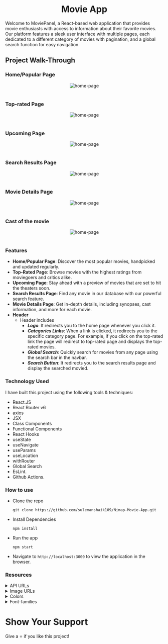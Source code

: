 <h1 align="center">
Movie App
</h1>
Welcome to MoviePanel, a React-based web application that provides movie enthusiasts with access to information about their favorite movies. Our platform features a sleek user interface with multiple pages, each dedicated to a different category of movies with pagination, and a global search function for easy navigation.

## Project Walk-Through

### Home/Popular Page

<div style="text-align: center;">
     <img src="https://res.cloudinary.com/dsbxrn2tj/image/upload/v1717054866/home_cagdx2.png" alt="home-page">
</div>
<br/>

### Top-rated Page

<div style="text-align: center;">
     <img src="https://res.cloudinary.com/dsbxrn2tj/image/upload/v1717055028/top-rated_gybybx.png" alt="home-page">
</div>
<br/>

### Upcoming Page

<div style="text-align: center;">
     <img src="https://res.cloudinary.com/dsbxrn2tj/image/upload/v1717055207/upcoming_rutocs.png" alt="home-page">
</div>
<br/>

### Search Results Page

<div style="text-align: center;">
     <img src="https://res.cloudinary.com/dsbxrn2tj/image/upload/v1717135978/search-result_dmm2ui.png" alt="home-page">
</div>
<br/>

### Movie Details Page

<div style="text-align: center;">
     <img src="https://res.cloudinary.com/dsbxrn2tj/image/upload/v1717055592/movie-details_mbfrqo.png" alt="home-page">
</div>
<br/>

### Cast of the movie

<div style="text-align: center;">
     <img src="https://res.cloudinary.com/dsbxrn2tj/image/upload/v1717055779/cast_tb5nsr.png" alt="home-page">
</div>
<br/>

### Features

- **Home/Popular Page**: Discover the most popular movies, handpicked and updated regularly.
- **Top-Rated Page**: Browse movies with the highest ratings from moviegoers and critics alike.
- **Upcoming Page**: Stay ahead with a preview of movies that are set to hit the theaters soon.
- **Search Results Page**: Find any movie in our database with our powerful search feature.
- **Movie Details Page**: Get in-depth details, including synopses, cast information, and more for each movie.
- **Header**
  - Header includes
    - <strong><em>Logo</em></strong>: It redirects you to the home page whenever you click it.
    - <strong><em>Categories Links</em></strong>: When a link is clicked, it redirects you to the specific category page. For example, if you click on the top-rated link the page will redirect to top-rated page and displays the top-rated movies.
    - <strong><em>Global Search</em></strong>: Quickly search for movies from any page using the search bar in the navbar.
    - <strong><em>Search Button</em></strong>: It redirects you to the search results page and display the searched movied.

### Technology Used

I have built this project using the following tools & techniques:

- React.JS
- React Router v6
- axios
- JSX
- Class Components
- Functional Components
- React Hooks
- useState
- useNavigate
- useParams
- useLocation
- withRouter
- Global Search
- EsLint.
- Github Actions.

### How to use

- Clone the repo
  ```
  git clone https://github.com/sulemanshaik109/Nimap-Movie-App.git
  ```
- Install Dependencies
  ```
  npm install
  ```
- Run the app
  ```
  npm start
  ```
- Navigate to `http://localhost:3000` to view the application in the browser.

### Resources

<details>
<summary>API URLs</summary>
<br/>

API Key: **c45a857c193f6302f2b5061c3b85e743**

**Get All Videos API Url**

```
https://api.themoviedb.org/3/movie/popular?api_key=${Api_key}&language=en-US&page=1
```

**Get Top-rated Videos API Url**

```
https://api.themoviedb.org/3/movie/top_rated?api_key=${Api_key}&language=en-US&page=1
```

**Get Upcoming Videos API Url**

```
https://api.themoviedb.org/3/movie/upcoming?api_key=${Api_key}&language=en-US&page=1
```

**Get Search Videos API Url**

```
https://api.themoviedb.org/3/search/movie?api_key=${Api_key}&language=en-US&query=${movie_name}&page=1
```

**Get Movie Details API Url**

```
https://api.themoviedb.org/3/movie/${movie_id}?api_key=${Api_key}&language=en-US
```

**Get Movie Cast Detail API Url**

```
https://api.themoviedb.org/3/movie/${movie_id}/credits?api_key=${Api_key}&language=en-US
```

</details>

<details>
<summary>Image URLs</summary>
<br/>

**Image Url**

```
https://image.tmdb.org/t/p/w500${image_url}
```

</details>

<details>
<summary>Colors</summary>
<br/>

<div style="background-color: #343a3f; width: 150px; padding: 10px; color: white">Hex: #343a3f</div>
<div style="background-color: #d2d4d2; width: 150px; padding: 10px; color: white">Hex: #d2d4d2</div>
<div style="background-color: #838784; width: 150px; padding: 10px; color: white">Hex: #838784</div>
<div style="background-color: #f1f5f9; width: 150px; padding: 10px; color: black">Hex: #f1f5f9</div>
<div style="background-color: #b1b6ba; width: 150px; padding: 10px; color: black">Hex: #b1b6ba</div>
<div style="background-color: #6c757d; width: 150px; padding: 10px; color: black">Hex: #6c757d</div>
<div style="background-color: #282c34; width: 150px; padding: 10px; color: black">Hex: #282c34</div>
<div style="background-color: #272c34; width: 150px; padding: 10px; color: black">Hex: #272c34</div>
<div style="background-color: #020b17; width: 150px; padding: 10px; color: black">Hex: #020b17</div>
<div style="background-color: #7ca9dd; width: 150px; padding: 10px; color: black">Hex: #7ca9dd</div>
<div style="background-color: #f6e9e9; width: 150px; padding: 10px; color: black">Hex: #f6e9e9</div>
<div style="background-color: #393939; width: 150px; padding: 10px; color: black">Hex: #393939</div>
<div style="background-color: #d0e6ff; width: 150px; padding: 10px; color: black">Hex: #d0e6ff</div>
<div style="background-color: #edfafd; width: 150px; padding: 10px; color: black">Hex: #edfafd</div>

</details>

<details>
<summary>Font-families</summary>

- Roboto

</details>

# Show Your Support

Give a ⭐️ if you like this project!
